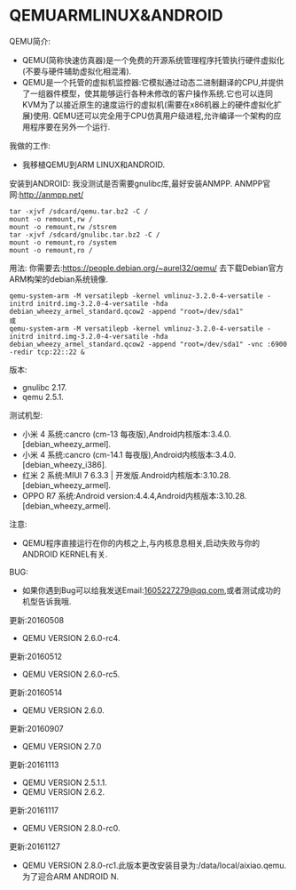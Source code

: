 # QEMUARMLINUX&ANDROID
QEMU简介:
* QEMU(简称快速仿真器)是一个免费的开源系统管理程序托管执行硬件虚拟化(不要与硬件辅助虚拟化相混淆).
* QEMU是一个托管的虚拟机监控器:它模拟通过动态二进制翻译的CPU,并提供了一组器件模型，使其能够运行各种未修改的客户操作系统.它也可以连同KVM为了以接近原生的速度运行的虚拟机(需要在x86机器上的硬件虚拟化扩展)使用. QEMU还可以完全用于CPU仿真用户级进程,允许编译一个架构的应用程序要在另外一个运行.

我做的工作:
* 我移植QEMU到ARM LINUX和ANDROID.

安装到ANDROID:
我没测试是否需要gnulibc库,最好安装ANMPP.
ANMPP官网:http://anmpp.net/

    tar -xjvf /sdcard/qemu.tar.bz2 -C /
    mount -o remount,rw /
    mount -o remount,rw /stsrem
    tar -xjvf /sdcard/gnulibc.tar.bz2 -C /
    mount -o remount,ro /system
    mount -o remount,ro /

用法:
  你需要去:https://people.debian.org/~aurel32/qemu/
去下载Debian官方ARM构架的debian系统镜像.

    qemu-system-arm -M versatilepb -kernel vmlinuz-3.2.0-4-versatile -initrd initrd.img-3.2.0-4-versatile -hda debian_wheezy_armel_standard.qcow2 -append "root=/dev/sda1"
    或
    qemu-system-arm -M versatilepb -kernel vmlinuz-3.2.0-4-versatile -initrd initrd.img-3.2.0-4-versatile -hda debian_wheezy_armel_standard.qcow2 -append "root=/dev/sda1" -vnc :6900 -redir tcp:22::22 &

版本:
* gnulibc 2.17.
* qemu 2.5.1.
  
测试机型:
* 小米 4 系统:cancro (cm-13 每夜版),Android内核版本:3.4.0. [debian_wheezy_armel].
* 小米 4 系统:cancro (cm-14.1 每夜版),Android内核版本:3.4.0. [debian_wheezy_i386].
* 红米 2 系统:MIUI 7 6.3.3 | 开发版.Android内核版本:3.10.28. [debian_wheezy_armel].
* OPPO R7 系统:Android version:4.4.4,Android内核版本:3.10.28. [debian_wheezy_armel].

注意:
* QEMU程序直接运行在你的内核之上,与内核息息相关,启动失败与你的ANDROID KERNEL有关.

BUG:
* 如果你遇到Bug可以给我发送Email:1605227279@qq.com,或者测试成功的机型告诉我哦.



更新:20160508
* QEMU VERSION 2.6.0-rc4.

更新:20160512
* QEMU VERSION 2.6.0-rc5.

更新:20160514
* QEMU VERSION 2.6.0.

更新:20160907
* QEMU VERSION 2.7.0

更新:20161113
* QEMU VERSION 2.5.1.1.
* QEMU VERSION 2.6.2.

更新:20161117
* QEMU VERSION 2.8.0-rc0.

更新:20161127
* QEMU VERSION 2.8.0-rc1.此版本更改安装目录为:/data/local/aixiao.qemu.为了迎合ARM ANDROID N.

